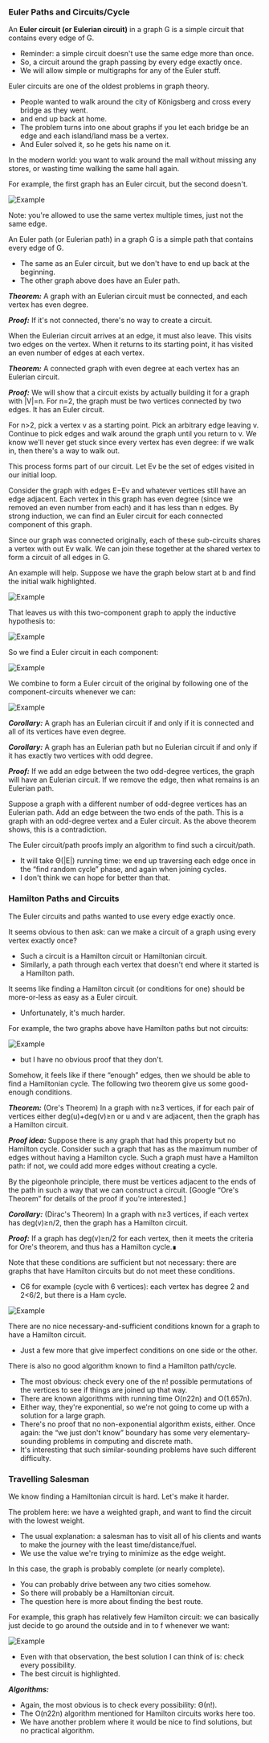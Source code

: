 ### Euler Paths and Circuits/Cycle

An **Euler circuit (or Eulerian circuit)** in a graph G is a simple circuit that contains every edge of G.
 - Reminder: a simple circuit doesn't use the same edge more than once.
 - So, a circuit around the graph passing by every edge exactly once.
 - We will allow simple or multigraphs for any of the Euler stuff.


Euler circuits are one of the oldest problems in graph theory.
 - People wanted to walk around the city of Königsberg and cross every bridge as they went.
 - and end up back at home.
 - The problem turns into one about graphs if you let each bridge be an edge and each island/land mass be a vertex.
 - And Euler solved it, so he gets his name on it.

In the modern world: you want to walk around the mall without missing any stores, or wasting time walking the same hall again.

For example, the first graph has an Euler circuit, but the second doesn't.
 
 ![Example](images/ex1.png)

Note: you're allowed to use the same vertex multiple times, just not the same edge.

An Euler path (or Eulerian path) in a graph G is a simple path that contains every edge of G.

 - The same as an Euler circuit, but we don't have to end up back at the beginning.
 - The other graph above does have an Euler path.

***Theorem:*** A graph with an Eulerian circuit must be connected, and each vertex has even degree.

***Proof:*** If it's not connected, there's no way to create a circuit.

When the Eulerian circuit arrives at an edge, it must also leave. This visits two edges on the vertex. When it returns to its starting point, it has visited an even number of edges at each vertex.

***Theorem:*** A connected graph with even degree at each vertex has an Eulerian circuit.

***Proof:*** We will show that a circuit exists by actually building it for a graph with |V|=n. For n=2, the graph must be two vertices connected by two edges. It has an Euler circuit.

For n>2, pick a vertex v as a starting point. Pick an arbitrary edge leaving v. Continue to pick edges and walk around the graph until you return to v. We know we'll never get stuck since every vertex has even degree: if we walk in, then there's a way to walk out.

This process forms part of our circuit. Let Ev be the set of edges visited in our initial loop.

Consider the graph with edges E−Ev and whatever vertices still have an edge adjacent. Each vertex in this graph has even degree (since we removed an even number from each) and it has less than n edges. By strong induction, we can find an Euler circuit for each connected component of this graph.

Since our graph was connected originally, each of these sub-circuits shares a vertex with out Ev walk. We can join these together at the shared vertex to form a circuit of all edges in G.

An example will help. Suppose we have the graph below start at b and find the initial walk highlighted.

![Example](images/ex2a.png)

That leaves us with this two-component graph to apply the inductive hypothesis to:

![Example](images/ex2b.png)

So we find a Euler circuit in each component:

![Example](images/ex2c.png)

We combine to form a Euler circuit of the original by following one of the component-circuits whenever we can:

![Example](images/ex2d.png)

***Corollary:*** A graph has an Eulerian circuit if and only if it is connected and all of its vertices have even degree.

***Corollary:*** A graph has an Eulerian path but no Eulerian circuit if and only if it has exactly two vertices with odd degree.

***Proof:*** If we add an edge between the two odd-degree vertices, the graph will have an Eulerian circuit. If we remove the edge, then what remains is an Eulerian path.

Suppose a graph with a different number of odd-degree vertices has an Eulerian path. Add an edge between the two ends of the path. This is a graph with an odd-degree vertex and a Euler circuit. As the above theorem shows, this is a contradiction.

The Euler circuit/path proofs imply an algorithm to find such a circuit/path.
 - It will take Θ(|E|) running time: we end up traversing each edge once in the “find random cycle” phase, and again when joining cycles.
 - I don't think we can hope for better than that.

### Hamilton Paths and Circuits

The Euler circuits and paths wanted to use every edge exactly once.

It seems obvious to then ask: can we make a circuit of a graph using every vertex exactly once?
  - Such a circuit is a Hamilton circuit or Hamiltonian circuit.
  - Similarly, a path through each vertex that doesn't end where it started is a Hamilton path.

It seems like finding a Hamilton circuit (or conditions for one) should be more-or-less as easy as a Euler circuit.
 - Unfortunately, it's much harder.

For example, the two graphs above have Hamilton paths but not circuits:

![Example](images/ex3.png)

  - but I have no obvious proof that they don't.

Somehow, it feels like if there “enough” edges, then we should be able to find a Hamiltonian cycle. The following two theorem give us some good-enough conditions.

***Theorem:*** (Ore's Theorem) In a graph with n≥3 vertices, if for each pair of vertices either deg(u)+deg(v)≥n or u and v are adjacent, then the graph has a Hamilton circuit.

***Proof idea:*** Suppose there is any graph that had this property but no Hamilton cycle. Consider such a graph that has as the maximum number of edges without having a Hamilton cycle. Such a graph must have a Hamilton path: if not, we could add more edges without creating a cycle.

By the pigeonhole principle, there must be vertices adjacent to the ends of the path in such a way that we can construct a circuit. [Google “Ore's Theorem” for details of the proof if you're interested.]

***Corollary:*** (Dirac's Theorem) In a graph with n≥3 vertices, if each vertex has deg(v)≥n/2, then the graph has a Hamilton circuit.

***Proof:*** If a graph has deg(v)≥n/2 for each vertex, then it meets the criteria for Ore's theorem, and thus has a Hamilton cycle.∎

Note that these conditions are sufficient but not necessary: there are graphs that have Hamilton circuits but do not meet these conditions.
 - C6 for example (cycle with 6 vertices): each vertex has degree 2 and 2<6/2, but there is a Ham cycle.

![Example](images/ex4.png)

There are no nice necessary-and-sufficient conditions known for a graph to have a Hamilton circuit.
 - Just a few more that give imperfect conditions on one side or the other.

There is also no good algorithm known to find a Hamilton path/cycle.
 - The most obvious: check every one of the n! possible permutations of the vertices to see if things are joined up that way.
 - There are known algorithms with running time O(n22n) and O(1.657n).
 - Either way, they're exponential, so we're not going to come up with a solution for a large graph.
 - There's no proof that no non-exponential algorithm exists, either.
Once again: the “we just don't know” boundary has some very elementary-sounding problems in computing and discrete math.
 - It's interesting that such similar-sounding problems have such different difficulty.

### Travelling Salesman

We know finding a Hamiltonian circuit is hard. Let's make it harder.

The problem here: we have a weighted graph, and want to find the circuit with the lowest weight.
 - The usual explanation: a salesman has to visit all of his clients and wants to make the journey with the least time/distance/fuel.
 - We use the value we're trying to minimize as the edge weight.

In this case, the graph is probably complete (or nearly complete).
 - You can probably drive between any two cities somehow.
 - So there will probably be a Hamiltonian circuit.
 - The question here is more about finding the best route.

For example, this graph has relatively few Hamilton circuit: we can basically just decide to go around the outside and in to f whenever we want:

![Example](images/ex5.png)

 - Even with that observation, the best solution I can think of is: check every possibility.
 - The best circuit is highlighted.

***Algorithms:***

 - Again, the most obvious is to check every possibility: Θ(n!).
 - The O(n22n) algorithm mentioned for Hamilton circuits works here too.
 - We have another problem where it would be nice to find solutions, but no practical algorithm.


